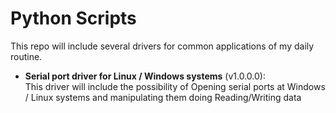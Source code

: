 # Python Scripts

  This repo will include several drivers for common applications of my daily routine. 
  
  
  - __Serial port driver for Linux / Windows systems__ (v1.0.0.0):  
    This driver will include the possibility of Opening serial ports at Windows / Linux systems and manipulating them doing Reading/Writing data 
